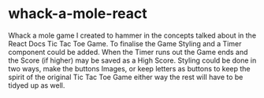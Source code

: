 # whack-a-mole-react
Whack a mole game I created to hammer in the concepts talked about in the React Docs Tic Tac Toe Game.
To finalise the Game Styling and a Timer component could be added. When the Timer runs out the Game ends and the Score (if higher) may be saved as a High Score. Styling could be done in two ways, make the buttons Images, or keep letters as buttons to keep the spirit of the original Tic Tac Toe Game either way the rest will have to be tidyed up as well.
